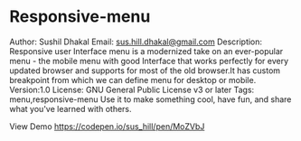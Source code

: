 # Responsive-menu

Author: Sushil Dhakal
Email: sus.hill.dhakal@gmail.com
Description: Responsive user Interface menu is a modernized take on an ever-popular menu - the mobile menu with good Interface that 
works perfectly for every updated browser and supports for most of the old browser.It has custom breakpoint from which we can 
define menu for desktop or mobile.
Version:1.0
License: GNU General Public License v3 or later
Tags: menu,responsive-menu
Use it to make something cool, have fun, and share what you've learned with others.

View Demo https://codepen.io/sus_hill/pen/MoZVbJ





